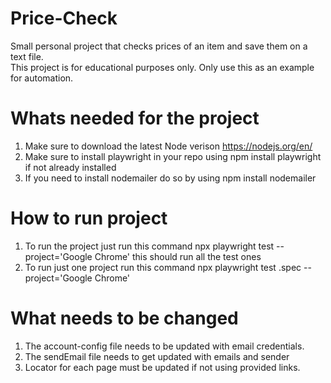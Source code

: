 # Price-Check
Small personal project that checks prices of an item and save them on a text file.  
This project is for educational purposes only.  Only use this as an example for automation.

# Whats needed for the project

1. Make sure to download the latest Node verison https://nodejs.org/en/
2. Make sure to install playwright in your repo using npm install playwright if not already installed
3. If you need to install nodemailer do so by using npm install nodemailer

# How to run project
1. To run the project just run this command 
npx playwright test --project='Google Chrome'  this should run all the test ones
2. To run just one project run this command
npx playwright test <name-of-test-to-run>.spec --project='Google Chrome'

# What needs to be changed 
1.  The account-config file needs to be updated with email credentials.
2.  The sendEmail file needs to get updated with emails and sender
3.  Locator for each page must be updated if not using provided links.
